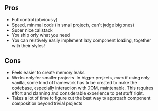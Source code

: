 ## Pros

- Full control (obviously)
- Speed, minimal code (in small projects, can't judge big ones)
- Super nice callstack!
- You ship only what you need
- You can relatively easily implement lazy component loading, together with their styles!

## Cons

- Feels easier to create memory leaks
- Works only for smaller projects. In bigger projects, even if using only vanilla, some kind of framework has to be created to make the codebase, especially interaction with DOM, maintenable. This requires effort and planning and considerable experience to get stuff right.
- Takes a lot of time to figure out the best way to approach component composition beyond trivial projects
